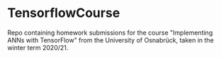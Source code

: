 # TensorflowCourse

Repo containing homework submissions for the course "Implementing ANNs with TensorFlow" from the University of Osnabrück, taken in the winter term 2020/21.
